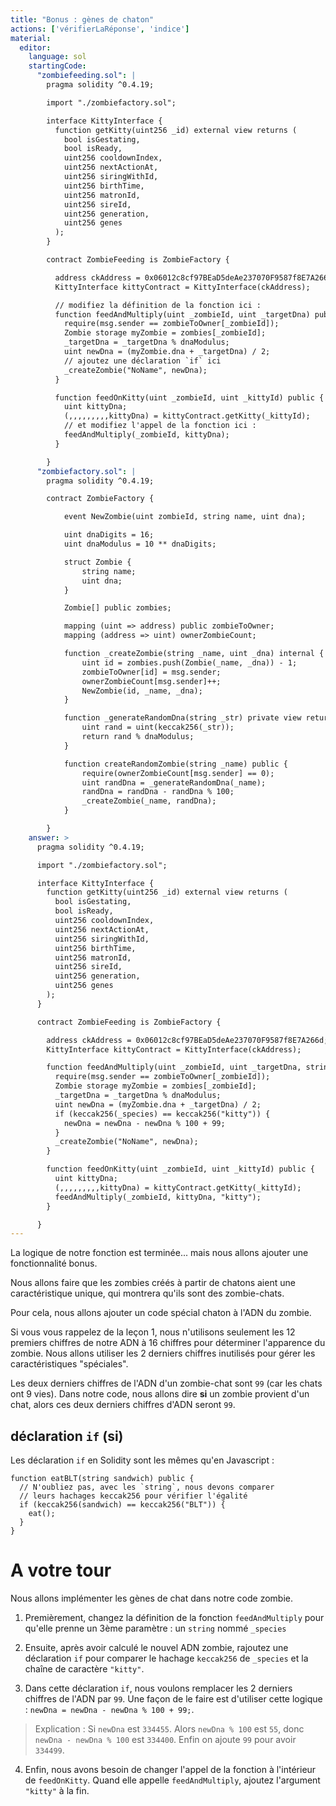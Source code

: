 ```yaml
---
title: "Bonus : gènes de chaton"
actions: ['vérifierLaRéponse', 'indice']
material:
  editor:
    language: sol
    startingCode:
      "zombiefeeding.sol": |
        pragma solidity ^0.4.19;

        import "./zombiefactory.sol";

        interface KittyInterface {
          function getKitty(uint256 _id) external view returns (
            bool isGestating,
            bool isReady,
            uint256 cooldownIndex,
            uint256 nextActionAt,
            uint256 siringWithId,
            uint256 birthTime,
            uint256 matronId,
            uint256 sireId,
            uint256 generation,
            uint256 genes
          );
        }

        contract ZombieFeeding is ZombieFactory {

          address ckAddress = 0x06012c8cf97BEaD5deAe237070F9587f8E7A266d;
          KittyInterface kittyContract = KittyInterface(ckAddress);

          // modifiez la définition de la fonction ici :
          function feedAndMultiply(uint _zombieId, uint _targetDna) public {
            require(msg.sender == zombieToOwner[_zombieId]);
            Zombie storage myZombie = zombies[_zombieId];
            _targetDna = _targetDna % dnaModulus;
            uint newDna = (myZombie.dna + _targetDna) / 2;
            // ajoutez une déclaration `if` ici
            _createZombie("NoName", newDna);
          }

          function feedOnKitty(uint _zombieId, uint _kittyId) public {
            uint kittyDna;
            (,,,,,,,,,kittyDna) = kittyContract.getKitty(_kittyId);
            // et modifiez l'appel de la fonction ici :
            feedAndMultiply(_zombieId, kittyDna);
          }

        }
      "zombiefactory.sol": |
        pragma solidity ^0.4.19;

        contract ZombieFactory {

            event NewZombie(uint zombieId, string name, uint dna);

            uint dnaDigits = 16;
            uint dnaModulus = 10 ** dnaDigits;

            struct Zombie {
                string name;
                uint dna;
            }

            Zombie[] public zombies;

            mapping (uint => address) public zombieToOwner;
            mapping (address => uint) ownerZombieCount;

            function _createZombie(string _name, uint _dna) internal {
                uint id = zombies.push(Zombie(_name, _dna)) - 1;
                zombieToOwner[id] = msg.sender;
                ownerZombieCount[msg.sender]++;
                NewZombie(id, _name, _dna);
            }

            function _generateRandomDna(string _str) private view returns (uint) {
                uint rand = uint(keccak256(_str));
                return rand % dnaModulus;
            }

            function createRandomZombie(string _name) public {
                require(ownerZombieCount[msg.sender] == 0);
                uint randDna = _generateRandomDna(_name);
                randDna = randDna - randDna % 100;
                _createZombie(_name, randDna);
            }

        }
    answer: >
      pragma solidity ^0.4.19;

      import "./zombiefactory.sol";

      interface KittyInterface {
        function getKitty(uint256 _id) external view returns (
          bool isGestating,
          bool isReady,
          uint256 cooldownIndex,
          uint256 nextActionAt,
          uint256 siringWithId,
          uint256 birthTime,
          uint256 matronId,
          uint256 sireId,
          uint256 generation,
          uint256 genes
        );
      }

      contract ZombieFeeding is ZombieFactory {

        address ckAddress = 0x06012c8cf97BEaD5deAe237070F9587f8E7A266d;
        KittyInterface kittyContract = KittyInterface(ckAddress);

        function feedAndMultiply(uint _zombieId, uint _targetDna, string _species) public {
          require(msg.sender == zombieToOwner[_zombieId]);
          Zombie storage myZombie = zombies[_zombieId];
          _targetDna = _targetDna % dnaModulus;
          uint newDna = (myZombie.dna + _targetDna) / 2;
          if (keccak256(_species) == keccak256("kitty")) {
            newDna = newDna - newDna % 100 + 99;
          }
          _createZombie("NoName", newDna);
        }

        function feedOnKitty(uint _zombieId, uint _kittyId) public {
          uint kittyDna;
          (,,,,,,,,,kittyDna) = kittyContract.getKitty(_kittyId);
          feedAndMultiply(_zombieId, kittyDna, "kitty");
        }

      }
---
```


La logique de notre fonction est terminée... mais nous allons ajouter une fonctionnalité bonus.

Nous allons faire que les zombies créés à partir de chatons aient une caractéristique unique, qui montrera qu'ils sont des zombie-chats.

Pour cela, nous allons ajouter un code spécial chaton à l'ADN du zombie.

Si vous vous rappelez de la leçon 1, nous n'utilisons seulement les 12 premiers chiffres de notre ADN à 16 chiffres pour déterminer l'apparence du zombie. Nous allons utiliser les 2 derniers chiffres inutilisés pour gérer les caractéristiques "spéciales".

Les deux derniers chiffres de l'ADN d'un zombie-chat sont `99` (car les chats ont 9 vies). Dans notre code, nous allons dire **si** un zombie provient d'un chat, alors ces deux derniers chiffres d'ADN seront `99`.

## déclaration `if` (si)

Les déclaration `if` en Solidity sont les mêmes qu'en Javascript :

```
function eatBLT(string sandwich) public {
  // N'oubliez pas, avec les `string`, nous devons comparer
  // leurs hachages keccak256 pour vérifier l'égalité
  if (keccak256(sandwich) == keccak256("BLT")) {
    eat();
  }
}
```

# A votre tour

Nous allons implémenter les gènes de chat dans notre code zombie.

1. Premièrement, changez la définition de la fonction `feedAndMultiply` pour qu'elle prenne un 3ème paramètre : un `string` nommé `_species`

2. Ensuite, après avoir calculé le nouvel ADN zombie, rajoutez une déclaration `if` pour comparer le hachage `keccak256` de `_species` et la chaîne de caractère `"kitty"`.

3. Dans cette déclaration `if`, nous voulons remplacer les 2 derniers chiffres de l'ADN par `99`. Une façon de le faire est d'utiliser cette logique : `newDna = newDna - newDna % 100 + 99;`.

  > Explication : Si `newDna` est `334455`. Alors `newDna % 100` est `55`, donc `newDna - newDna % 100` est `334400`. Enfin on ajoute `99` pour avoir `334499`.

4. Enfin, nous avons besoin de changer l'appel de la fonction à l'intérieur de `feedOnKitty`. Quand elle appelle `feedAndMultiply`, ajoutez l'argument `"kitty"` à la fin.
